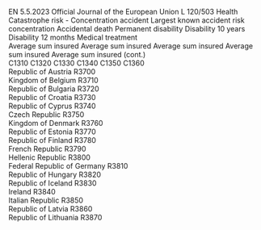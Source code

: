EN  5.5.2023 Official Journal of the European Union L 120/503
 Health Catastrophe risk - Concentration 
accident  Largest known 
accident risk 
concentration  Accidental death  Permanent 
disability  Disability 10 years  Disability 12 
months  Medical treatment  
Average sum 
insured  Average sum 
insured  Average sum 
insured  Average sum 
insured  Average sum 
insured  (cont.)  
C1310  C1320  C1330  C1340  C1350  C1360  
Republic of Austria  R3700  
Kingdom of Belgium  R3710  
Republic of Bulgaria  R3720  
Republic of Croatia  R3730  
Republic of Cyprus  R3740  
Czech Republic  R3750  
Kingdom of Denmark  R3760  
Republic of Estonia  R3770  
Republic of Finland  R3780  
French Republic  R3790  
Hellenic Republic  R3800  
Federal Republic of Germany  R3810  
Republic of Hungary  R3820  
Republic of Iceland  R3830  
Ireland  R3840  
Italian Republic  R3850  
Republic of Latvia  R3860  
Republic of Lithuania  R3870